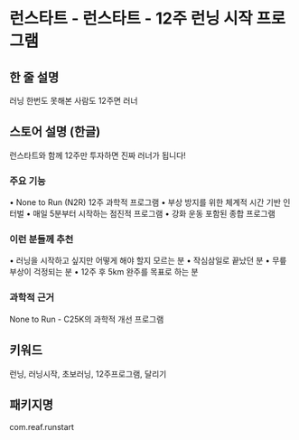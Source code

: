 # 런스타트 - 런스타트 - 12주 런닝 시작 프로그램

## 한 줄 설명
러닝 한번도 못해본 사람도 12주면 러너

## 스토어 설명 (한글)
런스타트와 함께 12주만 투자하면 진짜 러너가 됩니다!

### 주요 기능
• None to Run (N2R) 12주 과학적 프로그램
• 부상 방지를 위한 체계적 시간 기반 인터벌
• 매일 5분부터 시작하는 점진적 프로그램
• 강화 운동 포함된 종합 프로그램

### 이런 분들께 추천
• 러닝을 시작하고 싶지만 어떻게 해야 할지 모르는 분
• 작심삼일로 끝났던 분
• 무릎 부상이 걱정되는 분
• 12주 후 5km 완주를 목표로 하는 분

### 과학적 근거
None to Run - C25K의 과학적 개선 프로그램

## 키워드
런닝, 러닝시작, 초보러닝, 12주프로그램, 달리기

## 패키지명
com.reaf.runstart
